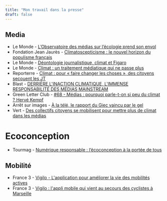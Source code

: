 ```yaml
---
title: "Mon travail dans la presse"
draft: false
---
```


## Media
* Le Monde - [L’Observatoire des médias sur l’écologie prend son envol](https://www.lemonde.fr/economie/article/2024/11/07/l-observatoire-des-medias-sur-l-ecologie-prend-son-envol_6381428_3234.html)
* Fondation Jean Jaurès - [Climatoscepticisme : le nouvel horizon du populisme français](https://www.jean-jaures.org/publication/climatoscepticisme-le-nouvel-horizon-du-populisme-francais/)
* Le Monde - [Déontologie journalistique, climat et Figaro](https://www.lemonde.fr/blog/huet/2023/01/10/deontologie-journalistique-climat-et-figaro/)
* Le Monde - [Climat : un traitement médiatique qui ne passe plus](https://www.lemonde.fr/planete/article/2022/08/20/climat-un-traitement-mediatique-qui-ne-passe-plus_6138537_3244.html)
* Reporterre - [Climat : pour « faire changer les choses », des citoyens secouent les JT](https://reporterre.net/Climat-pour-faire-changer-les-choses-des-citoyens-secouent-les-JT)
* Blast - [DERRIÈRE L'INACTION CLIMATIQUE, L'IMMENSE RESPONSABILITÉ DES MÉDIAS MAINSTREAM](https://www.youtube.com/watch?v=LC9J6p4SBY8)
* Green Letter Club - [#68 - Médias : pourquoi parle-t-on si peu du climat ? Hervé Kempf](https://www.youtube.com/watch?v=ZC0FFdBLMAI)
* Arrêt sur images - [À la télé, le rapport du Giec vaincu par le gel](https://www.arretsurimages.net/articles/a-la-tele-le-rapport-du-giec-vaincu-par-le-gel)
* Vert - [Des collectifs citoyens se mobilisent pour mettre plus de climat dans les médias](https://vert.eco/articles/des-collectifs-citoyens-se-mobilisent-pour-mettre-plus-de-climat-dans-les-medias)

# Ecoconception
* Tourmag - [Numérique responsable : l’écoconception à la portée de tous](https://www.tourmag.com/Numerique-responsable-l-ecoconception-a-la-portee-de-tous-%F0%9F%94%91_a116876.html)

## Mobilité
* France 3 - [Vigilo - L'application pour améliorer la vie des mobilités actives](https://youtu.be/4EXTi7vj5hg?si=oEHz0w1EdtsdpMZo&t=191)
* France 3 - [Vigilo : l'appli mobile qui vient au secours des cyclistes à Marseille](https://france3-regions.francetvinfo.fr/provence-alpes-cote-d-azur/bouches-du-rhone/marseille/vigilo-appli-mobile-qui-vient-au-secours-cyclistes-marseille-1756239.html)